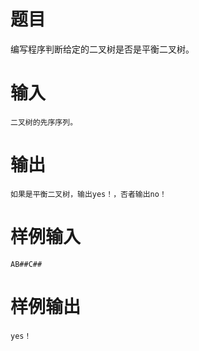 # 题目
编写程序判断给定的二叉树是否是平衡二叉树。

# 输入
```
二叉树的先序序列。
```

# 输出
```
如果是平衡二叉树，输出yes！，否者输出no！
```

# 样例输入
```
AB##C##
```

# 样例输出
```
yes！
```